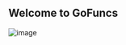 ## Welcome to GoFuncs

![image](https://user-images.githubusercontent.com/87218847/181223942-6d273aa8-cc0a-4eb6-aabb-21453c76fabb.png)

